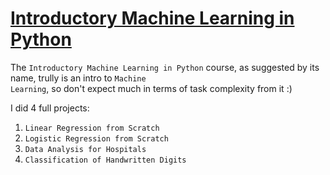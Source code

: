 # [Introductory Machine Learning in Python](https://hyperskill.org/tracks/28)
The <code>Introductory Machine Learning in Python</code> course, as suggested by its name, trully is an intro to <code>Machine Learning</code>, so don't expect much in terms of task complexity from it :) 

I did 4 full projects: 
<ol><li><code>Linear Regression from Scratch</code></li><li><code>Logistic Regression from Scratch</code></li><li><code>Data Analysis for Hospitals</code></li><li><code>Classification of Handwritten Digits</code></li></ol>
